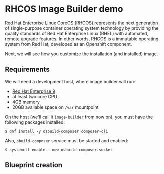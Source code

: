RHCOS Image Builder demo
====

Red Hat Enterprise Linux CoreOS (RHCOS) represents the next generation of single-purpose container operating system technology by providing the quality standards of Red Hat Enterprise Linux (RHEL) with automated, remote upgrade features. In other words, RHCOS is a immutable operating system from Red Hat, developed as an Openshift component.

Next, we will see how you customize the installation (and installed) image.

Requirements
---

We will need a development host, where image builder will run:
  * [Red Hat Enterprise 9](https://developers.redhat.com/products/rhel/download)
  * at least two core CPU
  * 4GB memory
  * 20GB available space on `/var` mountpoint

On the host (we'll call it `image-builder` from now on), you must have the following packages installed:

```
$ dnf install -y osbuild-composer composer-cli
```

Also, `obuild-composer` service must be started and enabled:

```
$ systemctl enable --now osbuild-composer.socket
```

Blueprint creation
---

